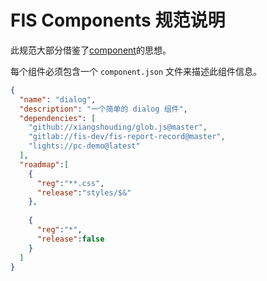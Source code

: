 FIS Components 规范说明
====

此规范大部分借鉴了[component](https://github.com/componentjs/component)的思想。

每个组件必须包含一个 `component.json` 文件来描述此组件信息。

```json
{
  "name": "dialog",
  "description": "一个简单的 dialog 组件",
  "dependencies": [
    "github://xiangshouding/glob.js@master",
    "gitlab://fis-dev/fis-report-record@master",
    "lights://pc-demo@latest"
  ],
  "roadmap":[
    {
      "reg":"**.css",
      "release":"styles/$&"
    },
    
    {
      "reg":"*",
      "release":false
    }
  ]
}
```
